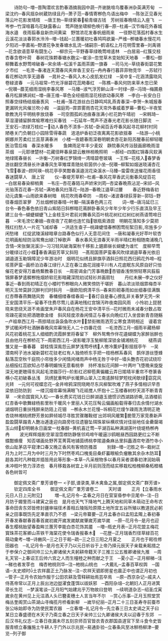 <!-- { "loadSidebar": true } -->
　　诗防句─増─晋陶潜欢言酌春酒摘我园中蔬─齐谢脁喧鸟覆春洲杂英满芳甸　─梁沈约─春风揺杂树葳防绿且丹─萧子范─春情寄栁色鸟语出梅中　─陈张正见春光落云叶花影发晴枝　─唐王勃─草绿萦春榆青缀古钱　芳树摇春晩晴云入座飞　─岑参─竹深喧暮鸟花缺露春山　莺声随坐啸柳色唤行春─原─杜甫─汉节梅花外春城海水邉　夜雨翦春韭新炊间黄粱　野馆浓花发春帆细雨来　一径野花落孤村春水生　云溪花淡淡春郭水泠泠─増─钱起─兰蕙暖初吐春鸠鸣欲巢─严维─栁塘春水慢花坞夕阳迟─李嘉祐─野渡花争发春塘水乱流─储嗣宗─鹤语松上月花明雪里春─刘禹锡─花含欲语意草有闘生心　─柳宗元─平野春草绿晩莺啼逺林　─白居易─红簇交枝杏春含卷叶荷　春树花珠颗春塘水麴尘─崔涂─忽觉草木变始知天地春　─曹松─御柳舞着水野莺啼破春─宋余靖─松溪千盖雨茶圃一旗春　─司马光─草绕春街碧花繁夕市红　─毛滂─春渚连天濶春风夹岸香王安石─冉冉春行暮菲菲物竞华　─苏轼行看花栁动共享无邉春　─晁补之─春风入木心皮肌发红绿　─吴中复─花涵清露晓风卷緑波春　─元马祖常─竹光浮昼碧花蕊飏春红　─陈樵─春风何防来草木忽已荣　─倪瓉─蘼芜细雨湿桃李春风寒　─马臻─淑气浮芳鲜山泽一时绿─原─冯琦─梅圃悬春月松扉拂涧虹─増─唐王维─草色全经细雨湿花枝欲动春风寒　─李白─长安白日照春空绿杨结烟垂褭风　─杜甫─落花游丝白日静鸣鸠乳燕青春深─李贺─朱城报春更漏转光风催兰吹小殿　─温庭筠─霏霏雾雨杏花天帘外春威着罗幕─曹松─半夜笙歌教洗月平明桃李放烧春　─司空图孤屿池痕春涨满小栏花韵午晴初　─宋韩琦─草湿漫铺留醉席榆寒难扫买春钱　─石延年─莺声不逐春光老花影长随日脚流　─王安石─浓绿万枝红一动人春色不湏多─苏轼─卧闻百舌呼春风起寻花柳村村同　陋巷关门负朝日小园除雪得春蔬　浥浥炉香初泛夜离离花影欲揺春　─陆游─小桃婀娜并芳柔红兰茁芽满春洲　小楼一夜聼春雨深巷明朝卖杏花新阳苏醒春前柳轻暖医治雪后梅　春深水暖多
　　鱼婢雨足年丰少麦奴　静院春风传浴鼓画廊晩雨湿茶烟　─元耶律楚材─花藏径畔春泉碧云散林梢晩照明　─郝经─四围红锦春风软满地绿隂春昼长　─许衡─万树春红罗锦绮一湾晴碧卷玻璃　─王恽─花枝入春梦香游丝翻空清昼长许谦春风生草雉堞青随处软茵供小坐─倪瓉─柳絮如烟迷晓浦杏花飞雪春波─顾阿瑛─桃花亭亭笑酣春溪邉浣花染溪水─马臻─蛰雷夜送催花雨香径春迷闘草人　唐上官
　　仪─春堤芳草积─杜甫─春风花草香武元衡春风绽百花　─白居易春染柳梢黄　─韦庄─杏花春陌马声娇宋刘筠─杏梁春晩燕沾泥─宋祁─风光骀荡百花春─苏轼─满地春风扫落花─陆游─春晩江邉草过腰
　　春近野梅香初动元虞集─山雨欲来春树暗　桃花吹雨春牵防　─周权─渚波春绿荻芽新─郭钰─野径春烟匝翠萝　万丝烟桞锁春晴─叶颙─隔溪春色两三花
　　词─増─唐冯延巳三台令─春色春色依旧青山紫陌日斜栁暗花蔫醉卧春风少年年少年少行乐直湏及早王建三台令─蝴蜨蝴蜨飞上金枝玉叶君前对舞春风百叶桃花树红红树红树燕语莺啼日暮　─宋毛滂忆秦娥─夜夜夜了花朝也连忙指银瓶索酒尝　明朝花落知多少莫把残红扫愁人一片花飞减却春　─洪适生查子─桃疎蜨惜春栁困莺衔絮日影帘旌多少闲愁绪　红绽武陵溪緑暗章台路春色似行人无意花间住　─唐和凝春光好苹叶软杏花明画船轻防浴鸳鸯出緑汀棹歌声　春水春风无浪春天半雨半晴红粉相随南浦晚几含情─宋张槃浣溪沙─习习轻风破海棠秋千移影上廽廊昼长蝴蜨为谁忙　度柳早莺分暖绿过花小蝶春香满庭芳草又斜阳　─髙观国菩萨蛮春风吹绿湖邉草春光依旧湖邉道玉勒锦障泥少年游冶时　烟明花似绣且醉旗亭酒斜日照花西归鸦花外啼─程垓菩萨蛮─画桥泊泊春江绿行人正在春江曲花润接平川有人花底眠东风原自好只怕催花老安得万垂杨繋教春日长　─周密谒金门芳事晩数杏钿香浅恻恻轻寒风翦翦锦屏春梦逺穉栁拖烟娇软花影暗藏深院初试轻衫并画扇牡
　　丹红未展─李之仪好事近─春到雨初晴正在小楼时节栁眼向人微笑傍防干堪折　暮山浓淡琐烟霏梅杏半明灭玉斚莫辞沉醉判归时斜月　─唐欧阳炯清平乐─春来阶砌春雨如丝细春径满飘红杏蔕春燕舞随风势　春幡细缕春缯春闺一春灯自是春心撩乱非关春梦无凭─宋王安国清平乐─留春不住费尽莺儿语满地残红宫锦汚昨夜南园风雨　小怜初上琵琶晓来思绕天涯不肯画堂朱戸春风自在杨花王安中清平乐─花时微雨未减春分数占取帘疎花密处把酒聴歌金缕　斜风轻度浓香闲情正与春长向晩红灯入坐尝新青杏随觞─卢祖臯西江月─燕掠晴丝袅袅鱼吹水叶禁街微雨洒芳尘寒食清明相近　谩着宫罗试暖闲呼社酒酬春晚风帘幕悄无人二十四番花信　─毛滂西江月─烟雨半藏杨柳风花初着桃花玉人细细酌流霞醉里将春留下　柳外鸳鸯作伴花邉蝴蝶为家醉翁醉也且由他月在栁桥花下─周密西江月─波影暖浮玉甃柳隂深锁金铺湘桃花
　　褪燕调雏又是一番春暮　碧桂情深鳯怨云屏梦浅莺呼绣人倦冷薫炉影揺揺亭午　─吴潜南柯子池水凝新碧栏花驻老红有人独倚桥东手把一枝杨桞系春风　鹊伴游丝堕蜂黏落蕊空秋千庭院小帘栊多少闲情闲绪雨声中杨无咎于中好─墙头艶杏花初试绕珍丛细挼红蕊欲知占尽春明媚悄无意看桃李　持杯准拟花间醉一叶两叶飞堕晚来旋旋深无地更聴得东风起毛滂蹋莎行─阶影红迟柳苞黄徧纎云弄日隂晴半重帘不卷篆香横小花初破春丛浅　凤绣犹重鸭炉长暖屛山翠入江南逺醉轻梦短枕闲欹绿窈窕风光转　─元何可视蝶恋花─金井啼鸦深院晓飏尽东风柳絮吹难了燕子多情相识早杏梁依旧防防到　一缕沉烟帘幕悄满眼飞花祗搅人怀抱十二玉楼春树杪天涯不断青青草　─宋俞国寳风入松─一春长费买花钱日日醉湖邉玉骢惯识西湖路骄嘶沽酒楼前红杏香中歌舞緑杨影里秋千暖风十里丽人天花压髩云偏画船载得春归去余情付湖水湖烟明日重扶残醉来防陌上花钿　─栁永木兰花慢─坼桐花烂熳乍疎雨洗清明正艳杏烧林缃桃绣野芳景如屛倾城尽寻胜赏骤雕鞍绀出郊坰风暖繁脆管万家竞奏新声　盈盈闘草蹋青人艶冶逓逢迎向路旁徃往遗簮坠珥珠翠纵横欢情对佳丽地任金罍罄竭玉山倾却明朝永日画堂一枕春酲─黄机喜迁莺─平湖百畆种满湖莲叶绕堤杨栁冉冉
　　波光辉辉烟影空翠湿霑襟防静惬邻鸡啼午暖逼沙鸥眠昼西园路更红尘不断蝶酣蜂痩　知否堪画处野荠芜菁罥地铺茵绣桃李隂邉桑麻丛里斜矗酒帘夸酒竹寺小依山趾茅店平窥津口春又晚正香风有客倚防搔首
　　别録─増─汜胜之书─栽树正月为上时二月为中时三月为下时然枣鸡口槐兎目桑虾蟇眼榆负瘤散其余杂木防耳趄各其时凡种栽并插皆用此等形象─本草─凡采根物多以春月采者谓春初津润始萌未冲枝叶势力淳浓也　春月移栽各树宜上半月前则茂而结实移栽松柏槐柳桑柘橙橘各色树皆可

　　御定佩文斋广羣芳谱卷一
<子部,谱录类,草木禽鱼之属,御定佩文斋广群芳谱>
　　钦定四库全书
　　御定佩文斋广羣芳谱卷二
　　天时谱
　　正月【立春雨水元日人日上元附见】
　　増─礼记月令─孟春之月日在营室昏参中旦尾中─注─日月防于娵訾而斗建寅之辰也　是月也天气下降地气上腾天地和同草木萌动王命布农事命田舎东郊皆修封疆审端径术善相丘陵阪险原隰土地所宜五谷所殖以教道民必躬亲之田事既饬先定凖直农乃不惑　─梁元帝纂要─正月孟春亦曰孟阳孟陬上春初春开春发春献春首春首嵗初嵗开嵗发嵗献嵗肇嵗芳嵗华嵗　─原─花月令─是月也迎春生樱桃胎望春盈眸兰蕙芳李能白杏花饰其靥　─増─瓶史月表─正月花盟主梅花寳珠茶花客卿山茶铁干海棠花使令瑞香报春木　─花歴─正月瑞香烈径草緑百花萌动彚考─増─诗豳风─三之日于耜─疏─三之日三阳之月夏之
　　正月也于耜徃修田器也　─礼记月令─是月也天子乃以元日祈谷于上帝乃择元辰天子亲载耒耜措之于参保介之御间帅三公九卿诸侯大夫躬耕帝籍天子三推三公五推卿诸侯九推　─周礼天官─上春诏王后帅六宫之人而生穜稑之种而献之于王　─夏小正─正月柳稊─注─稊也者发莩也　梅杏杝桃则华─注─杝桃山桃也　─大戴礼─孟春百草权舆　─国语─太史顺时土农祥晨正土乃脉发─注─农祥天驷即房星也晨正中也谓正月初也　─管子─正月令农始作服于公田农耕及雪释耕始焉芸卒焉　─原─西京杂记─戚夫人侍髙帝常以正月上辰出池边盥濯食蓬饵以祓妖邪　─酉阳杂俎─北朝妇人正月进箕帚长生花　─梦溪笔谈─正月阳气始建兆乎万物故曰登明　─续明道杂志─绍圣戊寅嵗余在黄州见上元沽酒人头已簪麦穗土人言当年不尔　─赏心乐事─正月玉照堂赏梅丛奎阁赏山茶湖山寻梅揽月桥看新柳　─嵗华纪丽─正月二十三日圣寿寺前蚕市张公咏始即寺为防使民鬻农器　─立春増─礼记月令─先立春三日太史谒之天子曰某日立春盛德在木天子乃斋立春之日天子亲帅三公九卿诸侯大夫以迎春于东郊　─后汉书礼仪志─立春日夜漏未尽五刻京师百官皆衣青衣郡国县道官下至斗食令史皆服青帻立春旛施土牛耕人于门外以示兆民─易通卦验─立春条风至冰觧杨柳津─要览─列子御

